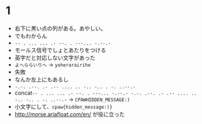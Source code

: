 # 1
- 右下に黒い点の列がある。あやしい。
- でもわからん
- `-- . ... ... .- --. . ---... -.--.-`
- モールス信号でしょとあたりをつける
- 英字だと対応しない文字があった
- `よへららいりへ` -> `yoherarairihe`
- 失敗
- なんか左上にもあるし
- `-.-. .--. .- .-- .... .. -.. -.. . -. ..--.-`
- concat`-- . ... ... .- --. . ---... -.--.- -.-. .--. .- .-- .... .. -.. -.. . -. ..--.-` -> `CPAWHIDDEN_MESSAGE:)`
- 小文字にして、`cpaw{hidden_message:)}`
- http://morse.ariafloat.com/en/ が役に立った
